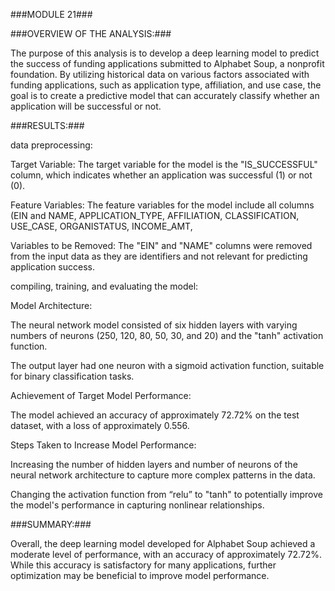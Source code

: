 ###MODULE 21###

###OVERVIEW OF THE ANALYSIS:###

The purpose of this analysis is to develop a deep learning model to predict the success of funding applications submitted to Alphabet Soup, a nonprofit foundation. 
By utilizing historical data on various factors associated with funding applications, such as application type, affiliation, and use case, 
the goal is to create a predictive model that can accurately classify whether an application will be successful or not. 

###RESULTS:###

data preprocessing:

Target Variable: The target variable for the model is the "IS_SUCCESSFUL" column, which indicates whether an application was successful (1) or not (0).

Feature Variables: The feature variables for the model include all columns (EIN and NAME, APPLICATION_TYPE, AFFILIATION, CLASSIFICATION, USE_CASE, ORGANISTATUS, INCOME_AMT, 

Variables to be Removed: The "EIN" and "NAME" columns were removed from the input data as they are identifiers and not relevant for predicting application success.

compiling, training, and evaluating the model:

Model Architecture:

The neural network model consisted of six hidden layers with varying numbers of neurons (250, 120, 80, 50, 30, and 20) and the "tanh" activation function.

The output layer had one neuron with a sigmoid activation function, suitable for binary classification tasks.

Achievement of Target Model Performance:

The model achieved an accuracy of approximately 72.72% on the test dataset, with a loss of approximately 0.556.

Steps Taken to Increase Model Performance:

Increasing the number of hidden layers and number of neurons of the neural network architecture to capture more complex patterns in the data.

Changing the activation function from “relu” to "tanh" to potentially improve the model's performance in capturing nonlinear relationships.

###SUMMARY:###

Overall, the deep learning model developed for Alphabet Soup achieved a moderate level of performance, with an accuracy of approximately 72.72%. 
While this accuracy is satisfactory for many applications, further optimization may be beneficial to improve model performance. 




